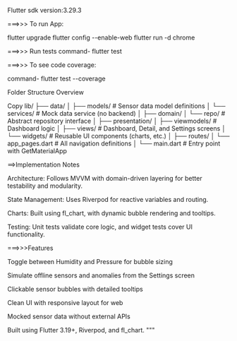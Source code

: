 

Flutter sdk version:3.29.3


===>>> To run App:

flutter upgrade
flutter config --enable-web
flutter run -d chrome

===>>> Run tests
command- 
flutter test

===>>> To see code coverage:

command-
flutter test --coverage


Folder Structure Overview


Copy
lib/
├── data/
│   ├── models/              # Sensor data model definitions
│   └── services/            # Mock data service (no backend)
│
├── domain/
│   └── repo/                # Abstract repository interface
│
├── presentation/
│   ├── viewmodels/          # Dashboard logic 
│   ├── views/               # Dashboard, Detail, and Settings screens
│   └── widgets/             # Reusable UI components (charts, etc.)
│
├── routes/
│   └── app_pages.dart       # All navigation definitions
│
└── main.dart                # Entry point with GetMaterialApp

==>Implementation Notes

Architecture: Follows MVVM with domain-driven layering for better testability and modularity.

State Management: Uses Riverpod for reactive variables and routing.

Charts: Built using fl_chart, with dynamic bubble rendering and tooltips.

Testing: Unit tests validate core logic, and widget tests cover UI functionality.

===>>>Features 

Toggle between Humidity and Pressure for bubble sizing

Simulate offline sensors and anomalies from the Settings screen

Clickable sensor bubbles with detailed tooltips

Clean UI with responsive layout for web

Mocked sensor data without external APIs

Built using Flutter 3.19+, Riverpod, and fl_chart. """


